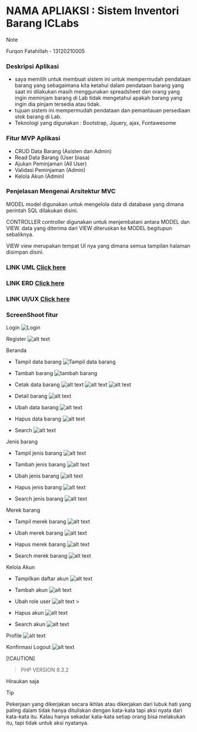 # NAMA APLIAKSI : Sistem Inventori Barang ICLabs

> [!NOTE]
> Furqon Fatahillah - 13120210005

### Deskripsi Aplikasi

- saya memilih untuk membuat sistem ini untuk mempermudah pendataan barang yang sebagaimana kita ketahui dalam pendataan barang
  yang saat ini dilakukan masih menggunakan spreadsheet dan orang yang ingin meminjam barang di Lab tidak mengetahui apakah barang yang ingin dia pinjam tersedia atau tidak.
- tujuan sistem ini mempermudah pendataan dan pemantauan persediaan stok barang di Lab.
- Teknologi yang digunakan : Bootstrap, Jquery, ajax, Fontawesome

### Fitur MVP Aplikasi

- CRUD Data Barang (Asisten dan Admin)
- Read Data Barang (User biasa)
- Ajukan Peminjaman (All User)
- Validasi Peminjaman (Admin)
- Kelola Akun (Admin)

### Penjelasan Mengenai Arsitektur MVC

MODEL
model digunakan untuk mengelola data di database yang dimana perintah SQL dilakukan disini.

CONTROLLER
controller digunakan untuk menjembatani antara MODEL dan VIEW. data yang diterima dari VIEW diteruskan ke MODEL begitupun sebaliknya.

VIEW
view merupakan tempat UI nya yang dimana semua tampilan halaman disimpan disini.

### LINK UML [Click here](https://drive.google.com/file/d/1YNiaFJN0kj_aS117fILdo9M5IgUItqhW/view?usp=sharing)

### LINK ERD [Click here](https://drive.google.com/file/d/1KzM8THmWophfuogDw_sMNb5xTcOkv3TI/view?usp=sharing)

### LINK UI/UX [Click here](https://www.figma.com/file/oZXus3WPSv3mKgu0U4HBsO/TUBES?type=design&node-id=0%3A1&mode=design&t=lpzNRXvjw8ZHeySR-1)

### ScreenShoot fitur

Login
![Login](image-2.png)

Register
![alt text](image-3.png)

Beranda

- Tampil data barang
  ![Tampil data barang](image.png)

- Tambah barang
  ![tambah barang](image-1.png)

- Cetak data barang
  ![alt text](image-4.png)
  ![alt text](image-5.png)
  ![alt text](image-6.png)

- Detail barang
  ![alt text](image-7.png)

- Ubah data barang
  ![alt text](image-8.png)

- Hapus data barang
  ![alt text](image-9.png)

- Search
  ![alt text](image-10.png)

Jenis barang

- Tampil jenis barang
  ![alt text](image-11.png)

- Tambah jenis barang
  ![alt text](image-12.png)

- Ubah jenis barang
  ![alt text](image-13.png)

- Hapus jenis barang
  ![alt text](image-14.png)

- Search jenis barang
  ![alt text](image-15.png)

Merek barang

- Tampil merek barang
  ![alt text](image-16.png)

- Ubah merek barang
  ![alt text](image-17.png)

- Hapus merek barang
  ![alt text](image-18.png)

- Search merek barang
  ![alt text](image-19.png)

Kelola Akun

- Tampilkan daftar akun
  ![alt text](image-20.png)

- Tambah akun
  ![alt text](image-21.png)

- Ubah role user
  ![alt text](image-22.png) >

- Hapus akun
  ![alt text](image-23.png)

- Search akun
  ![alt text](image-24.png)

Profile
![alt text](image-25.png)

Konfirmasi Logout
![alt text](image-26.png)

[!CAUTION]

> PHP VERSION 8.3.2

Hiraukan saja

> [!TIP]
> Pekerjaan yang dikerjakan secara ikhlas atau dikerjakan dari lubuk hati yang paling dalam tidak hanya dituliskan dengan kata-kata tapi aksi nyata dari kata-kata itu. Kalau hanya sekadar kata-kata setiap orang bisa melakukan itu, tapi tidak untuk aksi nyatanya.

